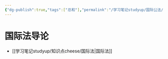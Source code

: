 ```yaml
---
{"dg-publish":true,"tags":["总和"],"permalink":"/学习笔记studyup/国际公法/国际公法学/","dgPassFrontmatter":true,"noteIcon":"","created":"2024-09-10T17:54:04.043+08:00","updated":"2024-09-23T21:11:53.190+08:00"}
---
```


# 国际法导论
- [[学习笔记studyup/知识点cheese/国际法\|国际法]]